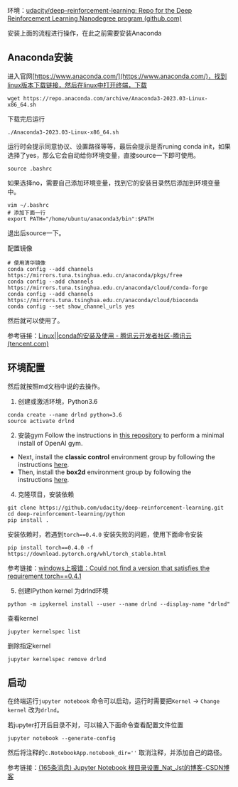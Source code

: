 环境：[udacity/deep-reinforcement-learning: Repo for the Deep Reinforcement Learning Nanodegree program (github.com)](https://github.com/udacity/deep-reinforcement-learning)

安装上面的流程进行操作，在此之前需要安装Anaconda

## Anaconda安装

进入官网[https://www.anaconda.com/](https://www.anaconda.com/)，找到linux版本下载链接，然后在linux中打开终端，下载
```
wget https://repo.anaconda.com/archive/Anaconda3-2023.03-Linux-x86_64.sh
```

下载完后运行
```
./Anaconda3-2023.03-Linux-x86_64.sh
```

运行时会提示同意协议、设置路径等等，最后会提示是否runing conda init，如果选择了yes，那么它会自动给你环境变量，直接source一下即可使用。
```
source .bashrc
```

如果选择no，需要自己添加环境变量，找到它的安装目录然后添加到环境变量中。
```
vim ~/.bashrc
# 添加下面一行
export PATH="/home/ubuntu/anaconda3/bin":$PATH
```

退出后source一下。

配置镜像
```
# 使用清华镜像
conda config --add channels https://mirrors.tuna.tsinghua.edu.cn/anaconda/pkgs/free
conda config --add channels https://mirrors.tuna.tsinghua.edu.cn/anaconda/cloud/conda-forge
conda config --add channels https://mirrors.tuna.tsinghua.edu.cn/anaconda/cloud/bioconda
conda config --set show_channel_urls yes
```

然后就可以使用了。

参考链接：[Linux||conda的安装及使用 - 腾讯云开发者社区-腾讯云 (tencent.com)](https://cloud.tencent.com/developer/article/2218039)

## 环境配置
然后就按照md文档中说的去操作。

1. 创建或激活环境，Python3.6
```
conda create --name drlnd python=3.6
source activate drlnd
```

2. 安装gym
Follow the instructions in [this repository](https://github.com/openai/gym) to perform a minimal install of OpenAI gym.
-   Next, install the **classic control** environment group by following the instructions [here](https://github.com/openai/gym#classic-control).
-   Then, install the **box2d** environment group by following the instructions [here](https://github.com/openai/gym#box2d).

4. 克隆项目，安装依赖
```
git clone https://github.com/udacity/deep-reinforcement-learning.git
cd deep-reinforcement-learning/python
pip install .
```

安装依赖时，若遇到`torch==0.4.0` 安装失败的问题，使用下面命令安装
```
pip install torch==0.4.0 -f https://download.pytorch.org/whl/torch_stable.html
```

参考链接：[windows上报错：Could not find a version that satisfies the requirement torch=\=0.4.1](https://blog.csdn.net/weixin_41010198/article/details/103107083)

5. 创建IPython kernel 为drlnd环境
```
python -m ipykernel install --user --name drlnd --display-name "drlnd"
```

查看kernel
```
jupyter kernelspec list
```

删除指定kernel
```
jupyter kernelspec remove drlnd
```

## 启动
在终端运行`jupyter notebook` 命令可以启动，运行时需要把`Kernel` -> `Change kernel` 改为`drlnd`。

若jupyter打开后目录不对，可以输入下面命令查看配置文件位置
```
jupyter notebook --generate-config
```

然后将注释的`c.NotebookApp.notebook_dir=''` 取消注释，并添加自己的路径。 

参考链接：[(165条消息) Jupyter Notebook 根目录设置_Nat_Jst的博客-CSDN博客](https://blog.csdn.net/qq_42383283/article/details/123711486)